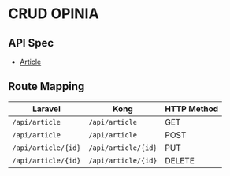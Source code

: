 # CRUD OPINIA

## API Spec

* [Article](02-article.md)

## Route Mapping

| Laravel                                                         | Kong                                                                  | HTTP Method |
| --------------------------------------------------------------- | --------------------------------------------------------------------- | :---------- |
| `/api/article`                                                  | `/api/article`                                                        | GET         |
| `/api/article`                                                  | `/api/article`                                                        | POST        |
| `/api/article/{id}`                                             | `/api/article/{id}`                                                   | PUT         |
| `/api/article/{id}`                                             | `/api/article/{id}`                                                   | DELETE      |
